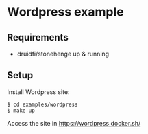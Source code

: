 # Wordpress example

## Requirements

- druidfi/stonehenge up & running

## Setup

Install Wordpress site:

```
$ cd examples/wordpress
$ make up
```

Access the site in https://wordpress.docker.sh/
